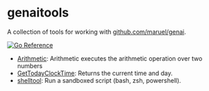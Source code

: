 # genaitools

A collection of tools for working with [github.com/maruel/genai](https://github.com/maruel/genai).

[![Go Reference](https://pkg.go.dev/badge/github.com/maruel/genaitools/.svg)](https://pkg.go.dev/github.com/maruel/genaitools/)

- [Arithmetic](https://pkg.go.dev/github.com/maruel/genaitools#Arithmetic): Arithmetic executes the arithmetic operation over two numbers
- [GetTodayClockTime](https://pkg.go.dev/github.com/maruel/genaitools#GetTodayClockTime): Returns the current time and day.
- [shelltool](https://pkg.go.dev/github.com/maruel/genaitools/shelltool): Run a sandboxed script (bash, zsh, powershell).